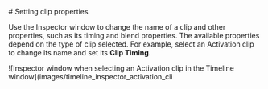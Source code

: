                                                                                                                                                                                                                                                                                                                                                                                                                                                                                                                                 # Setting clip properties

Use the Inspector window to change the name of a clip and other properties, such as its timing and blend properties. The available properties depend on the type of clip selected. For example, select an Activation clip to change its name and set its **Clip Timing**.

![Inspector window when selecting an Activation clip in the Timeline window](images/timeline_inspector_activation_cli